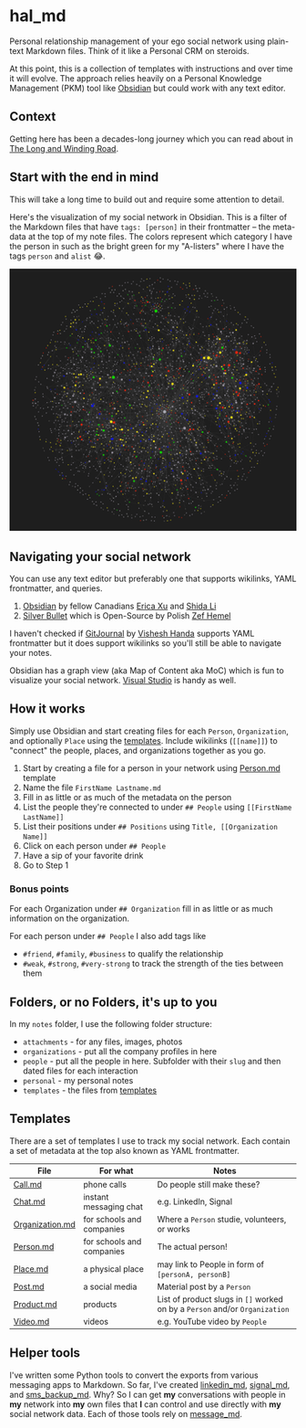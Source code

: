# hal_md

Personal relationship management of your ego social network using plain-text Markdown files. Think of it like a Personal CRM on steroids.

At this point, this is a collection of templates with instructions and over time it will evolve. The approach relies heavily on a Personal Knowledge Management (PKM) tool like [Obsidian](https://obsidian.md/) but could work with any text editor.

## Context

Getting here has been a decades-long journey which you can read about in [The Long and Winding Road](docs/journey.md).

## Start with the end in mind

This will take a long time to build out and require some attention to detail.

Here's the visualization of my social network in Obsidian. This is a filter of the Markdown files that have `tags: [person]` in their frontmatter – the meta-data at the top of my note files. The colors represent which category I have the person in such as the bright green for my "A-listers" where I have the tags `person` and `alist` 😂.

![](media/mynetwork.png)

## Navigating your social network

You can use any text editor but preferably one that supports wikilinks, YAML frontmatter, and queries. 

1. [Obsidian](https://obsidian.md/) by fellow Canadians [Erica Xu](https://github.com/ericaxu) and [Shida Li](https://github.com/lishid)
2. [Silver Bullet](https://github.com/silverbulletmd) which is Open-Source by Polish [Zef Hemel](https://github.com/zefhemel)

I haven't checked if [GitJournal](https://github.com/GitJournal/GitJournal) by [Vishesh Handa](https://www.linkedin.com/in/visheshhanda/) supports YAML frontmatter but it does support wikilinks so you'll still be able to navigate your notes.

Obsidian has a graph view (aka Map of Content aka MoC) which is fun to visualize your social network. [Visual Studio](https://visualstudio.microsoft.com/) is handy as well.

## How it works

Simply use Obsidian and start creating files for each `Person`, `Organization`, and optionally `Place` using the [templates](templates). Include wikilinks (`[[name]]`) to "connect" the people, places, and organizations together as you go. 

1. Start by creating a file for a person in your network using [Person.md](templates/Person.md) template
2. Name the file `FirstName Lastname.md`
3. Fill in as little or as much of the metadata on the person
4. List the people they're connected to under `## People` using `[[FirstName LastName]]` 
5. List their positions under `## Positions` using `Title, [[Organization Name]]` 
6. Click on each person under `## People`
7. Have a sip of your favorite drink
8. Go to Step 1

### Bonus points

For each Organization under `## Organization` fill in as little or as much information on the organization.

For each person under `## People` I also add tags like

- `#friend`, `#family`, `#business` to qualify the relationship
- `#weak`, `#strong`, `#very-strong` to track the strength of the ties between them 

## Folders, or no Folders, it's up to you

In my `notes` folder, I use the following folder structure:

- `attachments` - for any files, images, photos
- `organizations` - put all the company profiles in here
- `people` - put all the people in here. Subfolder with their `slug` and then dated files for each interaction
- `personal` - my personal notes
- `templates` - the files from [templates](templates)

## Templates

There are a set of templates I use to track my social network. Each contain a set of metadata at the top also known as YAML frontmatter.

File | For what | Notes
---|---|---
[Call.md](templates/Call.md) | phone calls | Do people still make these?
[Chat.md](templates/Chat.md) | instant messaging chat | e.g. LinkedIn, Signal
[Organization.md](templates/Organization.md) | for schools and companies | Where a `Person` studie, volunteers, or works
[Person.md](templates/Person.md) | for schools and companies | The actual person!
[Place.md](templates/Place.md) | a physical place | may link to People in form of `[personA, personB]`
[Post.md](templates/Post.md) | a social media  | Material post by a `Person` 
[Product.md](templates/Product.md)| products | List of product slugs in `[]` worked on by a `Person` and/or `Organization`
[Video.md](templates/Video.md) |  videos | e.g. YouTube video by `People`

## Helper tools

I've written some Python tools to convert the exports from various messaging apps to Markdown. So far, I've created [linkedin_md](https://github.com/thephm/linkedin_md), [signal_md](https://github.com/thephm/signal_md), and [sms_backup_md](https://github.com/thephm/sms_backup_md). Why? So I can get **my** conversations with people in **my** network into **my** own files that **I** can control and use directly with **my** social network data. Each of those tools rely on [message_md](https://github.com/thephm/message_md).


